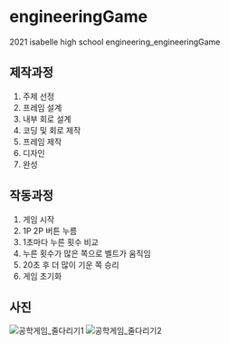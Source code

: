 # engineeringGame

2021 isabelle high school engineering_engineeringGame

## 제작과정
1. 주제 선정
2. 프레임 설계
3. 내부 회로 설계
4. 코딩 및 회로 제작
5. 프레임 제작
6. 디자인
7. 완성

## 작동과정
1. 게임 시작
2. 1P 2P 버튼 누름
3. 1초마다 누른 횟수 비교
4. 누른 횟수가 많은 쪽으로 벨트가 움직임
5. 20초 후 더 많이 기운 쪽 승리
6. 게임 초기화

## 사진
![공학게임_줄다리기1](https://user-images.githubusercontent.com/84177301/147482777-b814ddf3-e35f-4c70-a486-66f8c0eca567.jpg)
![공학게임_줄다리기2](https://user-images.githubusercontent.com/84177301/147482778-f6840b2a-7e69-4b66-972a-8ceba35c667d.jpg)
